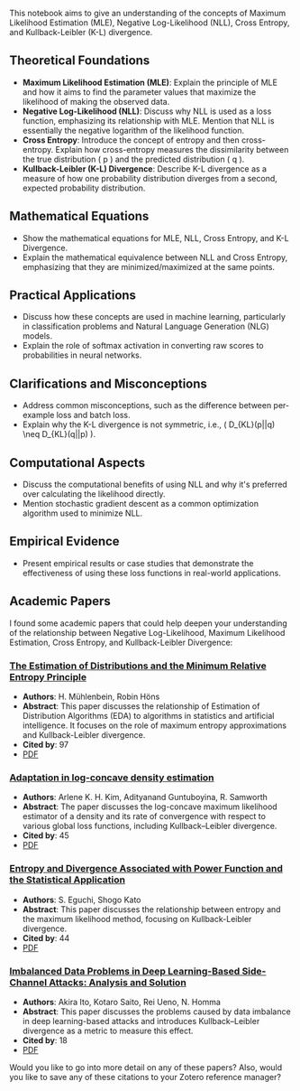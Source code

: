 This notebook aims to give an understanding of the concepts of Maximum Likelihood Estimation (MLE), Negative Log-Likelihood (NLL), Cross Entropy, and Kullback-Leibler (K-L) divergence.

## Theoretical Foundations

- **Maximum Likelihood Estimation (MLE)**: Explain the principle of MLE and how it aims to find the parameter values that maximize the likelihood of making the observed data.
- **Negative Log-Likelihood (NLL)**: Discuss why NLL is used as a loss function, emphasizing its relationship with MLE. Mention that NLL is essentially the negative logarithm of the likelihood function.
- **Cross Entropy**: Introduce the concept of entropy and then cross-entropy. Explain how cross-entropy measures the dissimilarity between the true distribution \( p \) and the predicted distribution \( q \).
- **Kullback-Leibler (K-L) Divergence**: Describe K-L divergence as a measure of how one probability distribution diverges from a second, expected probability distribution.

## Mathematical Equations
- Show the mathematical equations for MLE, NLL, Cross Entropy, and K-L Divergence.
- Explain the mathematical equivalence between NLL and Cross Entropy, emphasizing that they are minimized/maximized at the same points.

## Practical Applications
- Discuss how these concepts are used in machine learning, particularly in classification problems and Natural Language Generation (NLG) models.
- Explain the role of softmax activation in converting raw scores to probabilities in neural networks.

## Clarifications and Misconceptions
- Address common misconceptions, such as the difference between per-example loss and batch loss.
- Explain why the K-L divergence is not symmetric, i.e., \( D_{KL}(p||q) \neq D_{KL}(q||p) \).

## Computational Aspects
- Discuss the computational benefits of using NLL and why it's preferred over calculating the likelihood directly.
- Mention stochastic gradient descent as a common optimization algorithm used to minimize NLL.

## Empirical Evidence
- Present empirical results or case studies that demonstrate the effectiveness of using these loss functions in real-world applications.

## Academic Papers
I found some academic papers that could help deepen your understanding of the relationship between Negative Log-Likelihood, Maximum Likelihood Estimation, Cross Entropy, and Kullback-Leibler Divergence:

### [The Estimation of Distributions and the Minimum Relative Entropy Principle](https://dx.doi.org/10.1162/1063656053583469)
- **Authors**: H. Mühlenbein, Robin Höns
- **Abstract**: This paper discusses the relationship of Estimation of Distribution Algorithms (EDA) to algorithms in statistics and artificial intelligence. It focuses on the role of maximum entropy approximations and Kullback-Leibler divergence.
- **Cited by**: 97
- [PDF](http://www.muehlenbein.org/minrel.PDF)

### [Adaptation in log-concave density estimation](https://dx.doi.org/10.17863/CAM.11980)
- **Authors**: Arlene K. H. Kim, Adityanand Guntuboyina, R. Samworth
- **Abstract**: The paper discusses the log-concave maximum likelihood estimator of a density and its rate of convergence with respect to various global loss functions, including Kullback–Leibler divergence.
- **Cited by**: 45
- [PDF](https://projecteuclid.org/journals/annals-of-statistics/volume-46/issue-5/Adaptation-in-log-concave-density-estimation/10.1214/17-AOS1619.pdf)

### [Entropy and Divergence Associated with Power Function and the Statistical Application](https://dx.doi.org/10.3390/e12020262)
- **Authors**: S. Eguchi, Shogo Kato
- **Abstract**: This paper discusses the relationship between entropy and the maximum likelihood method, focusing on Kullback-Leibler divergence.
- **Cited by**: 44
- [PDF](https://www.mdpi.com/1099-4300/12/2/262/pdf?version=1424784678)

### [Imbalanced Data Problems in Deep Learning-Based Side-Channel Attacks: Analysis and Solution](https://dx.doi.org/10.1109/TIFS.2021.3092050)
- **Authors**: Akira Ito, Kotaro Saito, Rei Ueno, N. Homma
- **Abstract**: This paper discusses the problems caused by data imbalance in deep learning-based attacks and introduces Kullback–Leibler divergence as a metric to measure this effect.
- **Cited by**: 18
- [PDF](https://ieeexplore.ieee.org/ielx7/10206/9151439/09464254.pdf)

Would you like to go into more detail on any of these papers? Also, would you like to save any of these citations to your Zotero reference manager?
